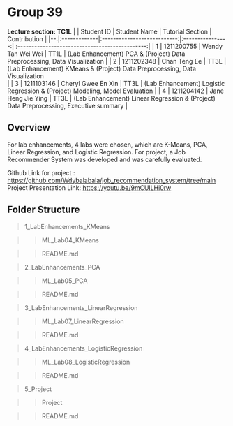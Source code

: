 # Group 39

**Lecture section: TC1L**
| | Student ID     | Student Name                | Tutorial Section | Contribution                                    |
|--:|:-------------|:---------------------------:|:----------------:| :----------------------------------------------:|
| 1 | 1211200755   | Wendy Tan Wei Wei           | TT1L             | (Lab Enhancement) PCA & (Project) Data Preprocessing, Data Visualization 
                   |
| 2 | 1211202348   | Chan Teng Ee                | TT3L             | (Lab Enhancement) KMeans & (Project) Data Preprocessing, Data Visualization                  
                   |
| 3 | 1211103146   | Cheryl Gwee En Xin          | TT3L             | (Lab Enhancement) Logistic Regression & (Project) Modeling, Model Evaluation         |
| 4 | 1211204142   | Jane Heng Jie Ying          | TT3L             | (Lab Enhancement) Linear Regression & (Project) Data Preprocessing, Executive summary  |


## Overview
For lab enhancements, 4 labs were chosen, which are K-Means, PCA, Linear Regression, and Logistic Regression. For project, a Job Recommender System was developed and was carefully evaluated. 

Github Link for project : https://github.com/Wdybalabala/job_recommendation_system/tree/main
Project Presentation Link: https://youtu.be/9mCUlLHi0rw

## Folder Structure

>1_LabEnhancements_KMeans

>>ML_Lab04_KMeans

>>README.md

>2_LabEnhancements_PCA

>>ML_Lab05_PCA

>>README.md

>3_LabEnhancements_LinearRegression

>>ML_Lab07_LinearRegression

>>README.md

>4_LabEnhancements_LogisticRegression

>>ML_Lab08_LogisticRegression

>>README.md

>5_Project

>> Project

>> README.md

